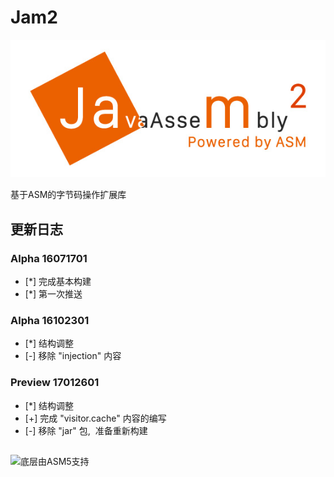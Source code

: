 # Jam2

![Jam2](https://github.com/kucro3/Resources/blob/master/Jam2-LOGO.jpg)

基于ASM的字节码操作扩展库 
 
## 更新日志 

### Alpha 16071701
* [*] 完成基本构建
* [*] 第一次推送

### Alpha 16102301
* [*] 结构调整 
* [-] 移除 "injection" 内容

### Preview 17012601 
* [*] 结构调整
* [+] 完成 "visitor.cache" 内容的编写
* [-] 移除 "jar" 包,  准备重新构建

## 
![底层由ASM5支持](http://asm.ow2.org/images/poweredbyasm.gif)

